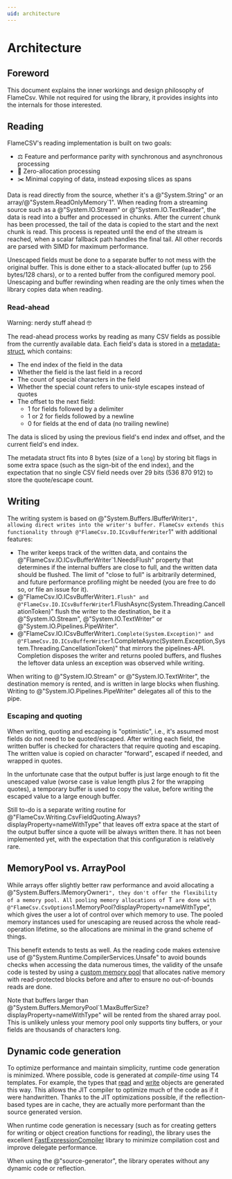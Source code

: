 ```yaml
---
uid: architecture
---
```


# Architecture

## Foreword

This document explains the inner workings and design philosophy of FlameCsv.
While not required for using the library, it provides insights into the internals for those interested.

## Reading

FlameCSV's reading implementation is built on two goals:

- ⚖️ Feature and performance parity with synchronous and asynchronous processing
- 🚀 Zero-allocation processing
- ✂️ Minimal copying of data, instead exposing slices as spans

Data is read directly from the source, whether it's a @"System.String" or an array/@"System.ReadOnlyMemory`1".
When reading from a streaming source such as a @"System.IO.Stream" or @"System.IO.TextReader", the data is read into a
buffer and processed in chunks. After the current chunk has been processed, the tail of the data is copied to the start
and the next chunk is read. This process is repeated until the end of the stream is reached, when a scalar fallback
path handles the final tail. All other records are parsed with SIMD for maximum performance.

Unescaped fields must be done to a separate buffer to not mess with the original buffer. This is done either to
a stack-allocated buffer (up to 256 bytes/128 chars), or to a rented buffer from the configured memory pool.
Unescaping and buffer rewinding when reading are the only times when the library copies data when reading.

### Read-ahead

Warning: nerdy stuff ahead 🤓

The read-ahead process works by reading as many CSV fields as possible from the currently available data.
Each field's data is stored in a [metadata-struct](https://github.com/ovska/FlameCsv/blob/main/FlameCsv.Core/Reading/Internal/Meta.cs),
which contains:

- The end index of the field in the data
- Whether the field is the last field in a record
- The count of special characters in the field
- Whether the special count refers to unix-style escapes instead of quotes
- The offset to the next field:
  - 1 for fields followed by a delimiter
  - 1 or 2 for fields followed by a newline
  - 0 for fields at the end of data (no trailing newline)

The data is sliced by using the previous field's end index and offset, and the current field's end index.

The metadata struct fits into 8 bytes (size of a `long`) by storing bit flags in some extra space (such
as the sign-bit of the end index), and the expectation that no single CSV field needs over 29 bits
(536&nbsp;870&nbsp;912) to store the quote/escape count.


## Writing

The writing system is based on @"System.Buffers.IBufferWriter`1", allowing direct writes into the writer's buffer.
FlameCsv extends this functionality through @"FlameCsv.IO.ICsvBufferWriter`1" with additional features:
 - The writer keeps track of the written data, and contains the @"FlameCsv.IO.ICsvBufferWriter`1.NeedsFlush" property that
   determines if the internal buffers are close to full, and the written data should be flushed. The limit of "close to full"
   is arbitrarily determined, and future performance profiling might be needed (you are free to do so, or file an issue for it).
 - @"FlameCsv.IO.ICsvBufferWriter`1.Flush" and @"FlameCsv.IO.ICsvBufferWriter`1.FlushAsync(System.Threading.CancellationToken)"
   flush the writer to the destination, be it a @"System.IO.Stream", @"System.IO.TextWriter" or @"System.IO.Pipelines.PipeWriter".
 - @"FlameCsv.IO.ICsvBufferWriter`1.Complete(System.Exception)" and @"FlameCsv.IO.ICsvBufferWriter`1.CompleteAsync(System.Exception,System.Threading.CancellationToken)"
   that mirrors the pipelines-API. Completion disposes the writer and returns pooled buffers,
   and flushes the leftover data unless an exception was observed while writing.

When writing to @"System.IO.Stream" or @"System.IO.TextWriter", the destination memory is rented, and is written in large
blocks when flushing. Writing to @"System.IO.Pipelines.PipeWriter" delegates all of this to the pipe.

### Escaping and quoting

When writing, quoting and escaping is "optimistic", i.e., it's assumed most fields do not need to be quoted/escaped.
After writing each field, the written buffer is checked for characters that require quoting and escaping.
The written value is copied on character "forward", escaped if needed, and wrapped in quotes.

In the unfortunate case that the output buffer is just large enough to fit the unescaped value (worse case is value length
plus 2 for the wrapping quotes), a temporary buffer is used to copy the value, before writing the escaped value
to a large enough buffer.

Still to-do is a separate writing routine for @"FlameCsv.Writing.CsvFieldQuoting.Always?displayProperty=nameWithType"
that leaves off extra space at the start of the output buffer since a quote will be always written there. It has not
been implemented yet, with the expectation that this configuration is relatively rare.

## MemoryPool vs. ArrayPool

While arrays offer slightly better raw performance and avoid allocating a @"System.Buffers.IMemoryOwner`1",
they don't offer the flexibility of a memory pool. All pooling memory allocations of `T` are done with
@"FlameCsv.CsvOptions`1.MemoryPool?displayProperty=nameWithType", which gives the user a lot of control over
which memory to use. The pooled memory instances used for unescaping are reused
across the whole read-operation lifetime, so the allocations are minimal in the grand scheme of things.

This benefit extends to tests as well. As the reading code makes extensive use of @"System.Runtime.CompilerServices.Unsafe"
to avoid bounds checks when accessing the data numerous times, the validity of the unsafe code is tested by using
a [custom memory pool](https://github.com/ovska/FlameCsv/blob/main/FlameCsv.Tests/Utilities/GuardedMemoryManager.cs)
that allocates native memory with read-protected blocks before and after to ensure no out-of-bounds reads are done.

Note that buffers larger than @"System.Buffers.MemoryPool`1.MaxBufferSize?displayProperty=nameWithType" will be
rented from the shared array pool. This is unlikely unless your memory pool only supports tiny buffers,
or your fields are thousands of characters long.


## Dynamic code generation

To optimize performance and maintain simplicity, runtime code generation is minimized.
Where possible, code is generated at _compile-time_ using T4 templates.
For example, the types that [read](https://github.com/ovska/FlameCsv/blob/main/FlameCsv.Core/Runtime/Materializer.Generated.cs)
and [write](https://github.com/ovska/FlameCsv/blob/main/FlameCsv.Core/Runtime/Dematerializer.Generated.cs) objects are generated this way.
This allows the JIT compiler to optimize much of the code as if it were handwritten.
Thanks to the JIT optimizations possible, if the reflection-based types are in cache, they are actually more performant
than the source generated version.

When runtime code generation is necessary (such as for creating getters for writing or object creation functions for reading),
the library uses the excellent [FastExpressionCompiler](https://github.com/dadhi/FastExpressionCompiler) library to
minimize compilation cost and improve delegate performance.

When using the @"source-generator", the library operates without any dynamic code or reflection.
